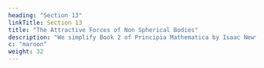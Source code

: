 ```yaml
---
heading: "Section 13"
linkTitle: Section 13
title: "The Attractive Forces of Non Spherical Bodies"
description: "We simplify Book 2 of Principia Mathematica by Isaac Newton."
c: "maroon"
weight: 32
---
```

